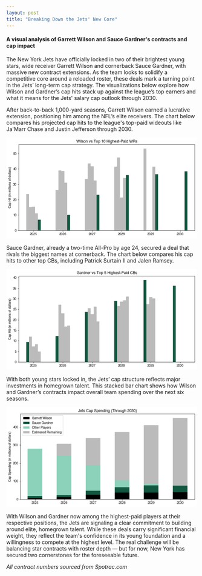 ```yaml
---
layout: post
title: "Breaking Down the Jets' New Core"
---
```



#### **A visual analysis of Garrett Wilson and Sauce Gardner's contracts and cap impact**





The New York Jets have officially locked in two of their brightest young stars, wide receiver Garrett Wilson and cornerback Sauce Gardner, with massive new contract extensions. As the team looks to solidify a competitive core around a reloaded roster, these deals mark a turning point in the Jets’ long-term cap strategy. The visualizations below explore how Wilson and Gardner’s cap hits stack up against the league’s top earners and what it means for the Jets' salary cap outlook through 2030.

After back-to-back 1,000-yard seasons, Garrett Wilson earned a lucrative extension, positioning him among the NFL’s elite receivers. The chart below compares his projected cap hits to the league's top-paid wideouts like Ja'Marr Chase and Justin Jefferson through 2030.







    
![png](/assets/images/2025-7-25-Jets/wr_comparison.png)
    


Sauce Gardner, already a two-time All-Pro by age 24, secured a deal that rivals the biggest names at cornerback. The chart below compares his cap hits to other top CBs, including Patrick Surtain II and Jalen Ramsey.


    




    
![png](/assets/images/2025-7-25-Jets/cb_comparison.png)
    


With both young stars locked in, the Jets’ cap structure reflects major investments in homegrown talent. This stacked bar chart shows how Wilson and Gardner’s contracts impact overall team spending over the next six seasons.


    




    
![png](/assets/images/2025-7-25-Jets/jets_cap.png)
    


With Wilson and Gardner now among the highest-paid players at their respective positions, the Jets are signaling a clear commitment to building around elite, homegrown talent. While these deals carry significant financial weight, they reflect the team's confidence in its young foundation and a willingness to compete at the highest level. The real challenge will be balancing star contracts with roster depth — but for now, New York has secured two cornerstones for the foreseeable future.

*All contract numbers sourced from Spotrac.com*
